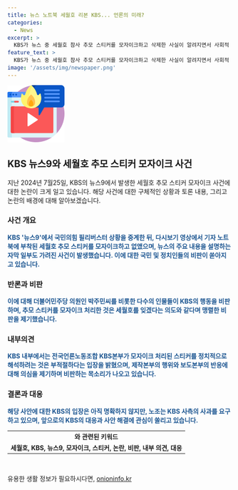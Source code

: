 ```yaml
---
title: 뉴스 노트북 세월호 리본 KBS... 언론의 미래?
categories:
  - News
excerpt: >
  KBS가 뉴스 중 세월호 참사 추모 스티커를 모자이크하고 삭제한 사실이 알려지면서 사회적 논란이 일고 있다. 노트북 화면에 부착된 스티커를 가린 것은 정치적 의도가 포함되어 있다는 비판을 받았는데, 이에 대해 KBS 내부는 일방적인 정치적 해석을 비판하며 노조는 KBS의 사과를 요구하는 상황이다. 2024년 7월 25일 뉴스9 중계 당시 노트북에 부착된 스티커를 모자이크한 것과 관련해 KBS 사측은 아직 입장을 밝히지 않았다. KBS의 이러한 행동이 사회적 논란을 빚고 있으며, 관련된 쟁점이 계속해서 논의될 전망이다.
feature_text: >
  KBS가 뉴스 중 세월호 참사 추모 스티커를 모자이크하고 삭제한 사실이 알려지면서 사회적 논란이 일고 있다. 노트북 화면에 부착된 스티커를 가린 것은 정치적 의도가 포함되어 있다는 비판을 받았는데, 이에 대해 KBS 내부는 일방적인 정치적 해석을 비판하며 노조는 KBS의 사과를 요구하는 상황이다. 2024년 7월 25일 뉴스9 중계 당시 노트북에 부착된 스티커를 모자이크한 것과 관련해 KBS 사측은 아직 입장을 밝히지 않았다. KBS의 이러한 행동이 사회적 논란을 빚고 있으며, 관련된 쟁점이 계속해서 논의될 전망이다.
image: '/assets/img/newspaper.png'
---
```


<p><img src="/assets/img/news.png" alt="rentncar 속보" /></p>

<h2 data-ke-size="size26">KBS 뉴스9와 세월호 추모 스티커 모자이크 사건</h2>

<p data-ke-size="size16">지난 2024년 7월25일, KBS의 뉴스9에서 발생한 세월호 추모 스티커 모자이크 사건에 대한 논란이 크게 일고 있습니다. 해당 사건에 대한 구체적인 상황과 토론 내용, 그리고 논란의 배경에 대해 알아보겠습니다.</p>

<h3>사건 개요</h3>

<p data-ke-size="size16"><b><span style="color: #1a5490;">KBS '뉴스9'에서 국민의힘 필리버스터 상황을 중계한 뒤, 다시보기 영상에서 기자 노트북에 부착된 세월호 추모 스티커를 모자이크하고 없앴으며, 뉴스의 주요 내용을 설명하는 자막 일부도 가려진 사건이 발생했습니다. 이에 대한 국민 및 정치인들의 비판이 쏟아지고 있습니다.</span></b></p>

<h3>반론과 비판</h3>

<p data-ke-size="size16"><b><span style="color: #1a5490;">이에 대해 더불어민주당 의원인 박주민씨를 비롯한 다수의 인물들이 KBS의 행동을 비판하며, 추모 스티커를 모자이크 처리한 것은 세월호를 잊겠다는 의도와 같다며 맹렬한 비판을 제기했습니다.</span></b></p>

<h3>내부의견</h3>

<p data-ke-size="size16"><b><span style="color: #1a5490;">KBS 내부에서는 전국언론노동조합 KBS본부가 모자이크 처리된 스티커를 정치적으로 해석하려는 것은 부적절하다는 입장을 밝혔으며, 제작본부의 행위와 보도본부의 반응에 대해 의심을 제기하며 비판하는 목소리가 나오고 있습니다.</span></b></p>

<h3>결론과 대응</h3>

<p data-ke-size="size16"><b><span style="color: #1a5490;">해당 사안에 대한 KBS의 입장은 아직 명확하지 않지만, 노조는 KBS 사측의 사과를 요구하고 있으며, 앞으로의 KBS의 대응과 사안 해결에 관심이 쏠리고 있습니다.</span></b></p>

<table>
    <tbody>
        <tr>
            <td style="text-align: center; height: 17px;"><b>와 관련된 키워드</b></td>
        </tr>
        <tr>
            <td style="text-align: center; height: 17px;"><b>세월호, KBS, 뉴스9, 모자이크, 스티커, 논란, 비판, 내부 의견, 대응</b></td>
        </tr>
    </tbody>
</table>

<p data-ke-size="size16">&nbsp;</p>
유용한 생활 정보가 필요하시다면, <a href="https://onioninfo.kr" rel="dofollow">onioninfo.kr</a>


